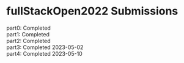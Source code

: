 # fullStackOpen2022 Submissions 
part0: Completed <br />
part1: Completed <br />
part2: Completed <br />
part3: Completed 2023-05-02 <br />
part4: Completed 2023-05-10 <br />


